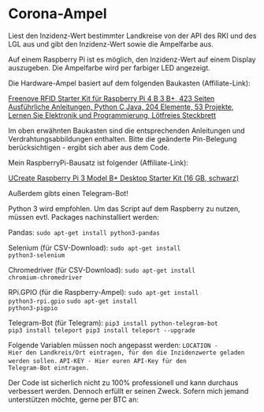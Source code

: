 # Corona-Ampel
Liest den Inzidenz-Wert bestimmter Landkreise von der API des RKI  und des LGL aus und gibt den Inzidenz-Wert sowie die Ampelfarbe aus.

Auf einem Raspberry Pi ist es möglich, den Inzidenz-Wert auf einem Display auszugeben. Die Ampelfarbe wird per farbiger LED angezeigt.

Die Hardware-Ampel basiert auf dem folgenden Baukasten (Affiliate-Link):

<a target="_blank" href="https://www.amazon.de/gp/product/B06VTH7L28/ref=as_li_tl?ie=UTF8&camp=1638&creative=6742&creativeASIN=B06VTH7L28&linkCode=as2&tag=marcusf-21&linkId=b6bdb33a04379f8a279d8580a5e8a041">Freenove RFID Starter Kit für Raspberry Pi 4 B 3 B+, 423 Seiten Ausführliche Anleitungen, Python C Java, 204 Elemente, 53 Projekte, Lernen Sie Elektronik und Programmierung, Lötfreies Steckbrett</a><img src="//ir-de.amazon-adsystem.com/e/ir?t=marcusf-21&l=am2&o=3&a=B06VTH7L28" width="1" height="1" border="0" alt="" style="border:none !important; margin:0px !important;" />

Im oben erwähnten Baukasten sind die entsprechenden Anleitungen und Verdrahtungsabbildungen enthalten. Bitte die geänderte Pin-Belegung berücksichtigen - ergibt sich aber aus dem Code.


Mein RaspberryPi-Bausatz ist folgender (Affiliate-Link):

<a target="_blank" href="https://www.amazon.de/gp/product/B07BNPZVR7/ref=as_li_tl?ie=UTF8&camp=1638&creative=6742&creativeASIN=B07BNPZVR7&linkCode=as2&tag=marcusf-21&linkId=f7278a2fcda2aab4902c19990cacc065">UCreate Raspberry Pi 3 Model B+ Desktop Starter Kit (16 GB, schwarz)</a><img src="//ir-de.amazon-adsystem.com/e/ir?t=marcusf-21&l=am2&o=3&a=B07BNPZVR7" width="1" height="1" border="0" alt="" style="border:none !important; margin:0px !important;" />


Außerdem gibts einen Telegram-Bot!

Python 3 wird empfohlen.
Um das Script auf dem Raspberry zu nutzen, müssen evtl. Packages nachinstalliert werden:

Pandas: 
<code>sudo apt-get install python3-pandas</code>

Selenium (für CSV-Download):
<code>sudo apt-get install python3-selenium</code>

Chromedriver (für CSV-Download):
<code>sudo apt-get install chromium-chromedriver</code>

RPi.GPIO (für die Raspberry-Ampel):
<code>sudo apt-get install python3-rpi.gpio</code>
<code>sudo apt-get install python3-pigpio</code>

Telegram-Bot (für Telegram):
<code>pip3 install python-telegram-bot
  pip3 install teleport
  pip3 install teleport --upgrade</code>
  
  
Folgende Variablen müssen noch angepasst werden:
<code>LOCATION - Hier den Landkreis/Ort eintragen, für den die Inzidenzwerte geladen werden sollen.</code>
<code>API-KEY - Hier euren API-Key für den Telegram-Bot eintragen.</code>

Der Code ist sicherlich nicht zu 100% professionell und kann durchaus verbessert werden. Dennoch erfüllt er seinen Zweck.
Sofern mich jemand unterstützen möchte, gerne per BTC an: 
